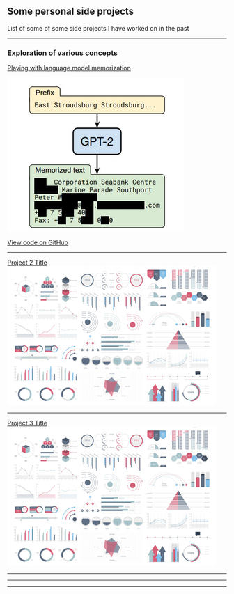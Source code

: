 ## Some personal side projects
List of some of some side projects I have worked on in the past

---

### Exploration of various concepts  

[Playing with language model memorization](https://github.com/rcuevass/lang_model_mem_gpt2)


<img src="images/llm_memorization.jpg?raw=true"/>

[View code on GitHub](https://github.com/rcuevass/lang_model_mem_gpt2)

---
[Project 2 Title](/pdf/sample_presentation.pdf)
<img src="images/dummy_thumbnail.jpg?raw=true"/>

---
[Project 3 Title](http://example.com/)
<img src="images/dummy_thumbnail.jpg?raw=true"/>

---
<!--
### Category Name 2

- [Project 1 Title](http://example.com/)
- [Project 2 Title](http://example.com/)
- [Project 3 Title](http://example.com/)
- [Project 4 Title](http://example.com/)
- [Project 5 Title](http://example.com/)
-->
---




---
<!--<p style="font-size:11px">Page template forked from <a href="https://github.com/evanca/quick-portfolio">evanca</a></p> -->

<!-- Remove above link if you don't want to attibute -->
